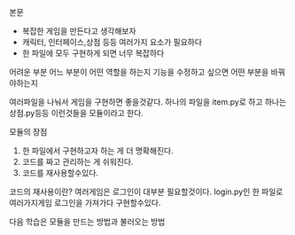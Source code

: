 본문
- 복잡한 게임을 만든다고 생각해보자
- 캐릭터, 인터페이스,상점 등등 여러가지 요소가 필요하다
- 한 파일에 모두 구현하게 되면 너무 복잡하다

어려운 부분 
어느 부분이 어떤 역할을 하는지
기능을 수정하고 싶으면 어떤 부분을 바꿔야하는지

여러파일을 나눠서 게임을 구현하면 좋을것같다.
하나의 파일을 item.py로 하고 하나는 상점.py등등 이런것들을
모듈이라고 한다.

모듈의 장점
1. 한 파일에서 구현하고자 하는 게 더 명확해진다.
2. 코드를 짜고 관리하는 게 쉬워진다.
3. 코드를 재사용할수있다.

코드의 재사용이란?
여러게임은 로그인이 대부분 필요할것이다. 
login.py인 한 파일로 여러가지게임 로그인을 가져가다 구현할수있다.

다음 학습은 모듈을 만드는 방법과 불러오는 방법
